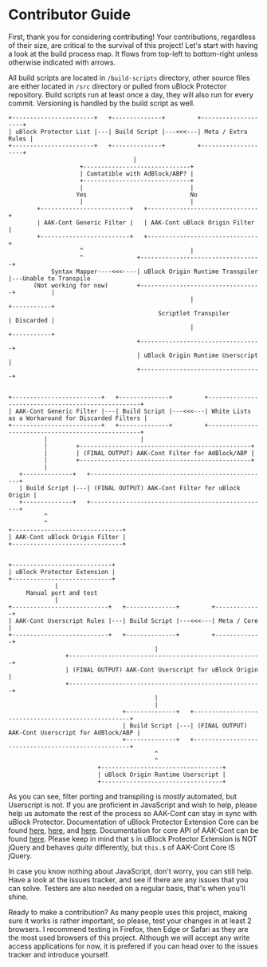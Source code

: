 # Contributor Guide

First, thank you for considering contributing! Your contributions, regardless of their size, are critical to the survival of this project! 
Let's start with having a look at the build process map. It flows from top-left to bottom-right unless otherwise indicated with arrows. 

All build scripts are located in `/build-scripts` directory, other source files are either located in `/src` directory or pulled from uBlock Protector repository. 
Build scripts run at least once a day, they will also run for every commit. Versioning is handled by the build script as well. 

```
+-----------------------+   +--------------+         +--------------------+
| uBlock Protector List |---| Build Script |---<<<---| Meta / Extra Rules |
+-----------------------+   +--------------+         +--------------------+
                                   |
                    +------------------------------+
                    | Comtatible with AdBlock/ABP? |
                    +------------------------------+
                    |                              |
                   Yes                             No
                    |                              |
        +-------------------------+   +-------------------------------+
        | AAK-Cont Generic Filter |   | AAK-Cont uBlock Origin Filter |
        +-------------------------+   +-------------------------------+
                    ^                              |
                    ^               +----------------------------------+
            Syntax Mapper----<<<----| uBlock Origin Runtime Transpiler |---Unable to Transpile
       (Not working for now)        +----------------------------------+          |
                                                   |                        +-----------+
                                          Scriptlet Transpiler              | Discarded |
                                                   |                        +-----------+
                                    +----------------------------------+
                                    | uBlock Origin Runtime Userscript |
                                    +----------------------------------+


+-------------------------+   +--------------+         +---------------------------------------------------+
| AAK-Cont Generic Filter |---| Build Script |---<<<---| White Lists as a Workaround for Discarded Filters |
+-------------------------+   +--------------+         +---------------------------------------------------+
          |                          |
          |        +------------------------------------------------+ 
          |        | (FINAL OUTPUT) AAK-Cont Filter for AdBlock/ABP |
          |        +------------------------------------------------+
          |
   +--------------+   +--------------------------------------------------+
   | Build Script |---| (FINAL OUTPUT) AAK-Cont Filter for uBlock Origin |
   +--------------+   +--------------------------------------------------+
          ^
          ^
+-------------------------------+
| AAK-Cont uBlock Origin Filter |
+-------------------------------+


+----------------------------+
| uBlock Protector Extension |
+----------------------------+
             |
     Manual port and test
             |
+---------------------------+   +--------------+         +-------------+
| AAK-Cont Userscript Rules |---| Build Script |---<<<---| Meta / Core |
+---------------------------+   +--------------+         +-------------+
                                         |
                +------------------------------------------------------+
                | (FINAL OUTPUT) AAK-Cont Userscript for uBlock Origin |
                +------------------------------------------------------+
                                         |
                                         |
                                +--------------+   +----------------------------------------------------+
                                | Build Script |---| (FINAL OUTPUT) AAK-Cont Userscript for AdBlock/ABP |
                                +--------------+   +----------------------------------------------------+
                                         ^
                                         ^
                         +----------------------------------+
                         | uBlock Origin Runtime Userscript |
                         +----------------------------------+
```

As you can see, filter porting and transpiling is *mostly* automated, but Userscript is not. If you are proficient in JavaScript and wish to help, 
please help us automate the rest of the process so AAK-Cont can stay in sync with uBlock Protector. 
Documentation of uBlock Protector Extension Core can be found 
[here](https://github.com/jspenguin2017/uBlockProtector/blob/master/Extension%20Compiler/Extension/content/content-core.js), 
[here](https://github.com/jspenguin2017/uBlockProtector/blob/master/Extension%20Compiler/Extension/content/content-domlib.js), and 
[here](https://github.com/jspenguin2017/uBlockProtector/blob/master/Extension%20Compiler/Extension/background/background-core.js). 
Documentation for core API of AAK-Cont can be found [here](https://gitlab.com/xuhaiyang1234/AAK-Cont/blob/master/src/aak-cont-script-core.js). 
Please keep in mind that `$` in uBlock Protector Extension is NOT jQuery and behaves *quite* differently, but `this.$` of AAK-Cont Core IS jQuery. 

In case you know nothing about JavaScript, don't worry, you can still help. Have a look at the issues tracker, and see if there are any issues that you can solve. 
Testers are also needed on a regular basis, that's when you'll shine. 

Ready to make a contribution? As many people uses this project, making sure it works is rather important, so please, test your changes in at least 2 browsers. 
I recommend testing in Firefox, then Edge or Safari as they are the most used browsers of this project. 
Although we will accept any write access applications for now, it is prefered if you can head over to the issues tracker and introduce yourself. 
